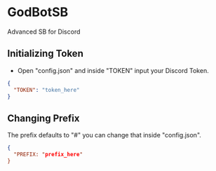 # GodBotSB
Advanced SB for Discord

## Initializing Token
- Open "config.json" and inside "TOKEN" input your Discord Token.

```json
{
  "TOKEN": "token_here"
}
```

## Changing Prefix
The prefix defaults to "#" you can change that inside "config.json".

```json
{
  "PREFIX: "prefix_here"
}
```
